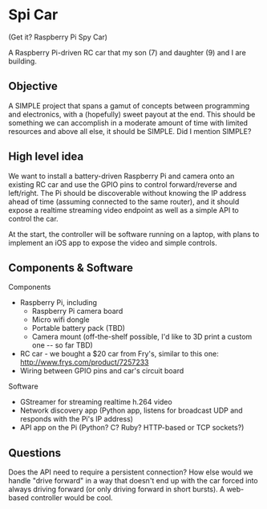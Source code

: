 # Spi Car

 (Get it? Raspberry Pi Spy Car)

A Raspberry Pi-driven RC car that my son (7) and daughter (9) and I are building.

## Objective

A SIMPLE project that spans a gamut of concepts between programming and electronics, with a 
(hopefully) sweet payout at the end. This should be something we can accomplish in a moderate 
amount of time with limited resources and above all else, it should be SIMPLE. Did I mention SIMPLE?

## High level idea

We want to install a battery-driven Raspberry Pi and camera onto an existing RC car and use the GPIO 
pins to control forward/reverse and left/right. The Pi should be discoverable without knowing the IP address
ahead of time (assuming connected to the same router), and it should expose a realtime streaming video 
endpoint as well as a simple API to control the car.

At the start, the controller will be software running on a laptop, with plans to implement an iOS app
to expose the video and simple controls.

## Components & Software

Components

* Raspberry Pi, including
  * Raspberry Pi camera board
  * Micro wifi dongle
  * Portable battery pack (TBD)
  * Camera mount (off-the-shelf possible, I'd like to 3D print a custom one -- so far TBD)
* RC car - we bought a $20 car from Fry's, similar to this one: http://www.frys.com/product/7257233
* Wiring between GPIO pins and car's circuit board

Software

* GStreamer for streaming realtime h.264 video
* Network discovery app (Python app, listens for broadcast UDP and responds with the Pi's IP address)
* API app on the Pi (Python? C? Ruby? HTTP-based or TCP sockets?)

## Questions

Does the API need to require a persistent connection? How else would we handle "drive forward" in a 
way that doesn't end up with the car forced into always driving forward (or only driving forward in 
short bursts). A web-based controller would be cool.
